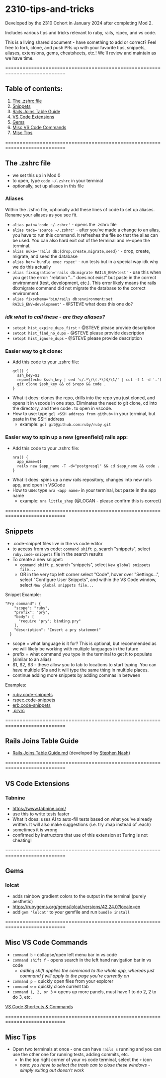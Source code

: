 # 2310-tips-and-tricks
Developed by the 2310 Cohort in January 2024 after completing Mod 2. </br>

Includes various tips and tricks relevant to ruby, rails, rspec, and vs code. </br>

This is a living shared document - have something to add or correct? Feel free to fork, clone, and push PRs up with your favorite tips, snippets, aliases, extensions, gems, cheatsheets, etc.! We'll review and maintain as we have time. </br>

===========================================================================

## Table of contents:
1. [The .zshrc file](#the-zshrc-file)
1. [Snippets](#Snippets)
1. [Rails Joins Table Guide](#Rails-Joins-Table-Guide)
1. [VS Code Extensions](#VS-Code-Extensions)
1. [Gems](#Gems)
1. [Misc VS Code Commands](#Misc-VS-Code-Commands)
1. [Misc Tips](#Misc-Tips)


===========================================================================


## The .zshrc file
  - we set this up in Mod 0
  - to open, type `code ~/.zshrc` in your terminal
  - optionally, set up aliases in this file

### Aliases
Within the .zshrc file, optionally add these lines of code to set up aliases. Rename your aliases as you see fit.
- `alias pain='code ~/.zshrc'` - opens the .zshrc file
- `alias tada='source ~/.zshrc'` - after you've made a change to an alias, you have to run this command. It refreshes the file so that the alias can be used. You can also hard exit out of the terminal and re-open the terminal.
- `alias nuke='rails db:{drop,create,migrate,seed}'` - drop, create, migrate, and seed the database
- `alias ber='bundle exec rspec'` - run tests but in a special way idk why we do this actually
- `alias fixmigration='rails db:migrate RAILS_ENV=test'` - use this when you get the error: "relation "..." does not exist" but paste in the correct environment (test, development, etc.). This error likely means the rails db:migrate command did not migrate the database to the correct environment.
- `alias fixschema='bin/rails db:environment:set RAILS_ENV=development'` - @STEVE what does this one do?

### _idk what to call these - are they aliases?_
- `setopt hist_expire_dups_first` - @STEVE please provide description
- `setopt hist_find_no_dups` - @STEVE please provide description
- `setopt hist_ignore_dups` - @STEVE please provide description

### Easier way to git clone:
- Add this code to your .zshrc file:
    ```
    gcl() {
      ssh_key=$1
      repo=$(echo $ssh_key | sed 's/.*\/\(.*\)$/\1/' | cut -f 1 -d '.')
      git clone $ssh_key && cd $repo && code . 
    }
    ```
- What it does: clones the repo, drills into the repo you just cloned, and opens it in vscode in one step. Eliminates the need to git clone, cd into the directory, and then code . to open in vscode. 
- How to use: type `gcl <SSH address from github>` in your terminal, but paste in the SSH address
  - example: `gcl git@github.com:ruby/ruby.git`

### Easier way to spin up a new (greenfield) rails app:
- Add this code to your .zshrc file:
    ```
    nra() {
      app_name=$1
      rails new $app_name -T -d="postgresql" && cd $app_name && code . 
    }
    ```
- What it does: spins up a new rails repository, changes into new rails app, and open in VSCode
- How to use: type `nra <app name>` in your terminal, but paste in the app name
  - example: `nra little_shop` (@LOGAN - please confirm this is correct)


===========================================================================

## Snippets
- .code-snippet files live in the vs code editor
- to access from vs code: `command shift p`, search "snippets", select `ruby.code-snippets` file in the search results
- To create a new snippet:
  - `command shift p`, search "snippets", select `New global snippets file...`
  - OR in the very top left corner select "Code", hover over "Settings...", select "Configure User Snippets", and within the VS Code window, select `New global snippets file...`

Snippet Example:
  ```
  "Pry command": {
      "scope": "ruby",
      "prefix": "pry",
      "body": [
        "require 'pry'; binding.pry"
      ],
      "description": "Insert a pry statement"
    }
  ```
- scope = what language is it for? This is optional, but recommended as we will likely be working with multiple languages in the future
- prefix = what command you type in the terminal to get it to populate (similar to an alias)
- $1, $2, $3 - these allow you to tab to locations to start typing. You can have multiple $1s and it will type the same thing in multiple places. 
- continue adding more snippets by adding commas in between

Examples:
- [ruby.code-snippets](ruby.code-snippets)
- [rspec.code-snippets](rspec.code-snippets)
- [erb.code-snippets](erb.code-snippets)
- [.pryrc](.pryrc)

===========================================================================

## Rails Joins Table Guide
- [Rails Joins Table Guide.md](rails-joins-table-guide.md) (developed by [Stephen Nash](https://github.com/s2an))

===========================================================================

## VS Code Extensions
### Tabnine
- https://www.tabnine.com/
- use this to write tests faster
- What it does: uses AI to auto-fill tests based on what you've already written. It will also make suggestions (i.e. try .map instead of .each)
- sometimes it is wrong
- confirmed by instructors that use of this extension at Turing is not cheating!

===========================================================================

## Gems
### lolcat
- adds rainbow gradient colors to the output in the terminal (purely aesthetic)
- https://rubygems.org/gems/lolcat/versions/42.24.0?locale=en
- add `gem 'lolcat'` to your gemfile and run `bundle install`

===========================================================================

## Misc VS Code Commands
- `command b` - collapse/open left menu bar in vs code
- `command shift f` - opens search in the left hand navigation bar in vs code
  - _adding shift applies the command to the whole app, whereas just command f will apply to the page you're currently on_
- `command p` = quickly open files from your explorer
- `command w` = quickly close current tab
- `command 1, 2, or 3` = opens up more panels, must have 1 to do 2, 2 to do 3, etc.

[VS Code Shortcuts & Commands](VSCode-Keyboard-Shortcuts.pdf)

===========================================================================

## Misc Tips
- Open two terminals at once - one can have `rails s` running and you can use the other one for running tests, adding commits, etc.
  - In the top right corner of your vs code terminal, select the `+` icon
  - _note: you have to select the trash can to close these windows - simply exiting out doesn't work_
